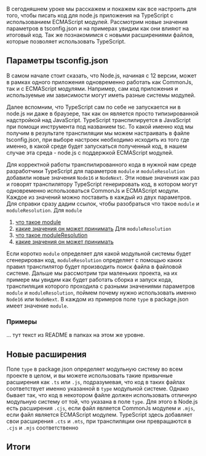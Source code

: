 В сегодняшнем уроке мы расскажем и покажем как все настроить для того, чтобы писать код для node.js приложения на TypeScript с использованием ECMAScript модулей.
Рассмотрим новые значения параметров в tsconfig.json и на примерах увидим как они влияют на итоговый код. Так же познакомимся с новыми расширениями файлов,
которые позволяет использовать TypeScript.


## Параметры tsconfig.json
В самом начале стоит сказать, что Node.js, начиная с 12 версии, может в рамках одного приложения одновременно работать как CommonJs, так и с ECMAScript модулями. Например, сам код приложения и используемые им
зависимости могут иметь разные системы модулей.

Далее вспомним, что TypeScript сам по себе не запускается ни в node.js ни даже в браузере, так как он является просто типизированной надстройкой над JavaScript.
TypeScript транспилируется в JavaScript при помощи инструмента под названием tsc. То какой именно код мы получим в результате транспиляции мы можем настраивать в файле
tsconfig.json, при выборе настроек необходимо исходить из того где именно, в какой среде будет запускаться полученный код, в нашем случае эта среда - node.js с поддержкой ECMAScript модулей.

Для корректной работы транспилированного кода в нужной нам среде разработчики TypeScript для параметров `module` и `moduleResolution` добавили новые значения `Node16` и `NodeNext`. 
Эти новые значения как раз и говорят транспилятору TypeScript генерировать код, в котором могут одновременно использоваться CommonJs и ECMAScript модули.
Каждое из значений можно поставить в каждый из двух параметров. Для справки сразу дадим ссылок, чтобы разобраться что такое `module` и `moduleResolution`.
Для `module`
1. [что такое module](https://www.typescriptlang.org/docs/handbook/modules.html)
2. [какие значения он может принимать](https://www.typescriptlang.org/tsconfig#module)
Для `moduleResolution`
1. [что такое moduleResolution](https://www.typescriptlang.org/docs/handbook/module-resolution.html#node)
2. [какие значения он может принимать](https://www.typescriptlang.org/tsconfig#moduleResolution)

Если коротко `module` определяет для какой модульной системы будет сгенерирован код, `moduleResolution` определяет с помощью каких правил транспилятор будет производить поиск файла в файловой системе. 
Дальше мы рассмотрим три маленьких проекта, на их примере мы увидим как будет работать сборка и запуск кода, транспиляция которого проходила с разными значениями параметров `module` и `moduleResolution`,
поймем почему нужно использовать именно `Node16` или `NodeNext`. В каждом из примеров поле `type` в package.json имеет значение `module`. 

### Примеры
... тут текст из README в папках на этом же уровне.

## Новые расширения
Поле `type` в package.json определяет модульную систему во всем проекте в целом, и вы можете использовать такие привычные расширения как `.ts` или `.js`, подразумевая, что код в таких файлах
соответствует именно указанной в `type` модульной системе. Однако бывает так, что код в некотором файле должен использовать отличную модульную систему от той, что указана в поле `type`. Для этого в Node.js есть расширения `.cjs`, если файл
является CommonJs модулем и `.mjs`, если файл является ECMAScript модулем. TypeScript здесь добавляет свои расширения  `.cts` и `.mts`, при транспиляции они превращаются в `.cjs` и `.mjs` соответственно

## Итоги
